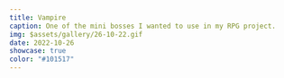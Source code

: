 ```yaml
---
title: Vampire
caption: One of the mini bosses I wanted to use in my RPG project.
img: $assets/gallery/26-10-22.gif
date: 2022-10-26
showcase: true
color: "#101517"
---
```


